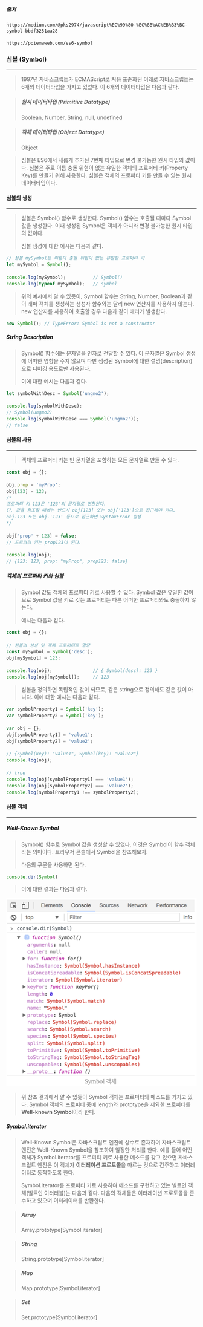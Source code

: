 ##### 출처

```
https://medium.com/@pks2974/javascript%EC%99%80-%EC%8B%AC%EB%B3%BC-symbol-bbdf3251aa28

https://poiemaweb.com/es6-symbol
```





### 심볼 (Symbol)

------

> 1997년 자바스크립트가 ECMAScript로 처음 표준화된 이래로 자바스크립트는 6개의 데이터타입을 가지고 있었다. 이 6개의 데이터타입은 다음과 같다.

> ##### 원시 데이터타입 (Primitive Datatype)
>
> Boolean, Number, String, null, undefined

> ##### 객체 데이터타입 (Object Datatype)
>
> Object

> 심볼은 ES6에서 새롭게 추가된 7번째 타입으로 변경 불가능한 원시 타입의 값이다. 심볼은 주로 이름 충돌 위험이 없는 유일한 객체의 프로퍼티 키(Property Key)를 만들기 위해 사용한다. 심볼은 객체의 프로퍼티 키를 만들 수 있는 원시 데이터타입이다.





#### 심볼의 생성

------

> 심볼은 Symbol() 함수로 생성한다. Symbol() 함수는 호출될 때마다 Symbol 값을 생성한다. 이때 생성된 Symbol은 객체가 아니라 변경 불가능한 원시 타입의 값이다.
>
> 심볼 생성에 대한 예시는 다음과 같다.

```javascript
// 심볼 mySymbol은 이름의 충돌 위험이 없는 유일한 프로퍼티 키
let mySymbol = Symbol();

console.log(mySymbol);			// Symbol()
console.log(typeof mySymbol);	// symbol
```

> 위의 예시에서 알 수 있듯이, Symbol 함수는 String, Number, Boolean과 같이 래퍼 객체를 생성하는 생성자 함수와는 달리 new 연산자를 사용하지 않는다. new 연산자를 사용하여 호출할 경우 다음과 같이 에러가 발생한다.

```javascript
new Symbol(); // TypeError: Symbol is not a constructor
```



##### String Description

> Symbol() 함수에는 문자열을 인자로 전달할 수 있다. 이 문자열은 Symbol 생성에 어떠한 영향을 주지 않으며 다만 생성된 Symbol에 대한 설명(description)으로 디버깅 용도로만 사용된다.
>
> 이에 대한 예시는 다음과 같다.

```javascript
let symbolWithDesc = Symbol('ungmo2');

console.log(symbolWithDesc); 
// Symbol(ungmo2)
console.log(symbolWithDesc === Symbol('ungmo2')); 
// false
```





#### 심볼의 사용

------

> 객체의 프로퍼티 키는 빈 문자열을 포함하는 모든 문자열로 만들 수 있다.

```javascript
const obj = {};

obj.prop = 'myProp';
obj[123] = 123; 	
/*
프로퍼티 키 123은 '123'의 문자열로 변환된다.
단, 값을 참조할 때에는 반드시 obj[123] 또는 obj['123']으로 접근해야 한다. 
obj.123 또는 obj.'123' 등으로 접근하면 SyntaxError 발생
*/

obj['prop' + 123] = false;
// 프로퍼티 키는 prop123이 된다.

console.log(obj);
// {123: 123, prop: "myProp", prop123: false}
```



##### 객체의 프로퍼티 키와 심볼

> Symbol 값도 객체의 프로퍼티 키로 사용할 수 있다. Symbol 값은 유일한 값이므로 Symbol 값을 키로 갖는 프로퍼티는 다른 어떠한 프로퍼티와도 충돌하지 않는다.
>
> 예시는 다음과 같다.

```javascript
const obj = {};

// 심볼의 생성 및 객체 프로퍼티로 할당 
const mySymbol = Symbol('desc');
obj[mySymbol] = 123;

console.log(obj); 				// { Symbol(desc): 123 }
console.log(obj[mySymbol]); 	// 123
```

> 심볼을 정의하면 독립적인 값이 되므로, 같은 string으로 정의해도 같은 값이 아니다. 이에 대한 예시는 다음과 같다.

```javascript
var symbolProperty1 = Symbol('key');
var symbolProperty2 = Symbol('key');

var obj = {};
obj[symbolProperty1] = 'value1';
obj[symbolProperty2] = 'value2';

// {Symbol(key): "value1", Symbol(key): "value2"}
console.log(obj);

// true
console.log(obj[symbolProperty1] === 'value1');
console.log(obj[symbolProperty2] === 'value2');
console.log(symbolProperty1 !== symbolProperty2);
```





#### 심볼 객체

------

##### Well-Known Symbol

> Symbol() 함수로 Symbol 값을 생성할 수 있었다. 이것은 Symbol이 함수 객체라는 의미이다. 브라우저 콘솔에서 Symbol을 참조해보자.
>
> 다음의 구문을 사용하면 된다.

```javascript
console.dir(Symbol)
```

> 이에 대한 결과는 다음과 같다.

![example_1](./image/es_11_1.png)

> 위 참조 결과에서 알 수 있듯이 Symbol 객체는 프로퍼티와 메소드를 가지고 있다. Symbol 객체의 프로퍼티 중에 length와 prototype을 제외한 프로퍼티를 **Well-known Symbol**이라 한다.



##### Symbol.iterator

> Well-Known Symbol은 자바스크립트 엔진에 상수로 존재하며 자바스크립트 엔진은 Well-Known Symbol을 참조하여 일정한 처리를 한다. 예를 들어 어떤 객체가 Symbol.iterator를 프로퍼티 키로 사용한 메소드를 갖고 있으면 자바스크립트 엔진은 이 객체가 **이터레이션 프로토콜**을 따르는 것으로 간주하고 이터레이터로 동작하도록 한다.
>
> Symbol.iterator를 프로퍼티 키로 사용하여 메소드를 구현하고 있는 빌트인 객체(빌트인 이터러블)는 다음과 같다. 다음의 객체들은 이터레이션 프로토콜을 준수하고 있으며 이터레이터를 반환한다.

> ##### Array
>
> Array.prototype[Symbol.iterator]

> ##### String
>
> String.prototype[Symbol.iterator]

> ##### Map
>
> Map.prototype[Symbol.iterator]

> ##### Set
>
> Set.prototype[Symbol.iterator]